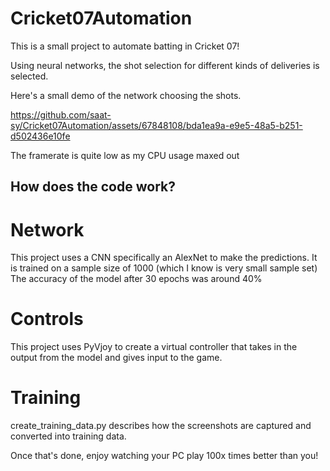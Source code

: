 # Cricket07Automation

This is a small project to automate batting in Cricket 07!

Using neural networks, the shot selection for different kinds of deliveries is selected.

Here's a small demo of the network choosing the shots.

https://github.com/saat-sy/Cricket07Automation/assets/67848108/bda1ea9a-e9e5-48a5-b251-d502436e10fe

The framerate is quite low as my CPU usage maxed out

## How does the code work?

# Network
This project uses a CNN specifically an AlexNet to make the predictions.
It is trained on a sample size of 1000 (which I know is very small sample set)
The accuracy of the model after 30 epochs was around 40%

# Controls
This project uses PyVjoy to create a virtual controller that takes in the output from the model and gives input to the game.

# Training
create_training_data.py describes how the screenshots are captured and converted into training data.

Once that's done, enjoy watching your PC play 100x times better than you!
